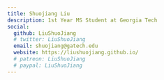 ```yaml
---
title: Shuojiang Liu
description: 1st Year MS Student at Georgia Tech
social:
  github: LiuShuoJiang
  # twitter: LiuShuoJiang
  email: shuojiang@gatech.edu
  website: https://liushuojiang.github.io/
  # patreon: LiuShuoJiang
  # paypal: LiuShuoJiang
---
```

